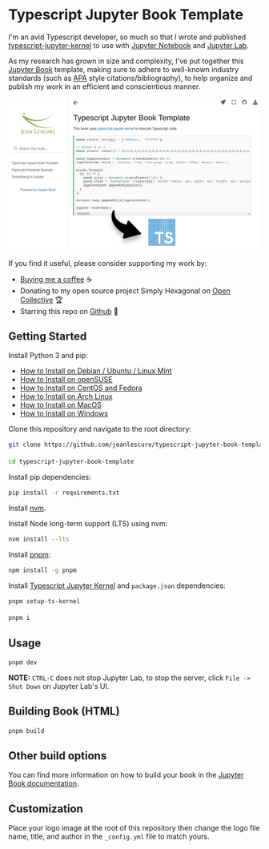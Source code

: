 <!--
```{eval-rst}
:orphan:
```
-->

# Typescript Jupyter Book Template

I'm an avid Typescript developer, so much so that I wrote and published [typescript-jupyter-kernel](https://github.com/simplyhexagonal/typescript-jupyter-kernel)
to use with [Jupyter Notebook](https://jupyter-notebook.readthedocs.io/en/stable/) and [Jupyter Lab](https://jupyter.org/).

As my research has grown in size and complexity, I've put together this [Jupyter Book](https://jupyterbook.org/) template,
making sure to adhere to well-known industry standards (such as [APA](https://apastyle.apa.org/style-grammar-guidelines/references/examples/webpage-website-references) style citations/bibliography),
to help organize and publish my work in an efficient and conscientious manner.

![](https://raw.githubusercontent.com/jeanlescure/typescript-jupyter-book-template/main/book/assets/snapshot.png)

If you find it useful, please consider supporting my work by:

- [Buying me a coffee](https://www.buymeacoffee.com/jeanlescure) ☕
- Donating to my open source project Simply Hexagonal on [Open Collective](https://opencollective.com/simplyhexagonal) 🏆
- Starring this repo on [Github](https://github.com/simplyhexagonal/package) 🌟

## Getting Started

Install Python 3 and pip:

- [How to Install on Debian / Ubuntu / Linux Mint](https://realpython.com/installing-python/#how-to-install-on-ubuntu-and-linux-mint)
- [How to Install on openSUSE](https://realpython.com/installing-python/#how-to-install-on-opensuse)
- [How to Install on CentOS and Fedora](https://realpython.com/installing-python/#how-to-install-on-centos-and-fedora)
- [How to Install on Arch Linux](https://realpython.com/installing-python/#how-to-install-on-arch-linux)
- [How to Install on MacOS](https://realpython.com/installing-python/#how-to-install-from-homebrew)
- [How to Install on Windows](https://realpython.com/installing-python/#how-to-install-from-the-full-installer)

Clone this repository and navigate to the root directory:

```sh
git clone https://github.com/jeanlescure/typescript-jupyter-book-template.git

cd typescript-jupyter-book-template
```

Install pip dependencies:

```sh
pip install -r requirements.txt
```

Install [nvm](https://github.com/nvm-sh/nvm#install--update-script).

Install Node long-term support (LTS) using nvm:

```sh
nvm install --lts
```

Install [pnpm](https://pnpm.io/installation#using-npm):

```sh
npm install -g pnpm
```

Install [Typescript Jupyter Kernel](https://github.com/simplyhexagonal/typescript-jupyter-kernel#readme) and `package.json` dependencies:

```sh
pnpm setup-ts-kernel

pnpm i
```

## Usage

```sh
pnpm dev
```

**NOTE:** `CTRL-C` does not stop Jupyter Lab, to stop the server, click `File -> Shut Down` on Jupyter Lab's UI.

## Building Book (HTML)

```sh
pnpm build
```

## Other build options

You can find more information on how to build your book in the [Jupyter Book documentation](https://jupyterbook.org/basics/build.html).

## Customization

Place your logo image at the root of this repository then change the logo file name, title, and
author in the `_config.yml` file to match yours.
